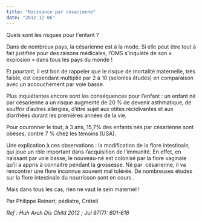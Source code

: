 ```yaml
---
title: "Naissance par césarienne"
date: "2012-12-06"
---
```


Quels sont les risques pour l'enfant ?

Dans de nombreux pays, la césarienne est à la mode. Si elle peut être tout à fait justifiée pour des raisons médicales, l’OMS s’inquiète de son « explosion » dans tous les pays du monde !

Et pourtant, il est bon de rappeler que le risque de mortalité maternelle, très faible, est cependant multiplié par 2 à 10 (selonles études) en comparaison avec un accouchement par voie basse.

Plus inquiétantes encore sont les conséquences pour l’enfant : un enfant né par césarienne a un risque augmenté de 20 % de devenir asthmatique, de souffrir d’autres allergies, d’être sujet aux otites récidivantes et aux diarrhées durant les premières années de la vie.

Pour couronner le tout, à 3 ans, 15,7% des enfants nés par césarienne sont obèses, contre 7 % chez les témoins (USA).

Une explication à ces observations : la modification de la flore intestinale, qui joue un rôle important dans l’acquisition de l’immunité. En effet, en naissant par voie basse, le nouveau-né est colonisé par la flore vaginale qu’il a appris à connaitre pendant la grossesse. Né par  césarienne, il va rencontrer une flore inconnue souvent mal tolérée. De nombreuses études sur la flore intestinale du nourrisson sont en cours .

Mais dans tous les cas, rien ne vaut le sein maternel !

Par Philippe Reinert, pédiatre, Créteil

_Ref : Huh Arch Dis Child 2012 ; Jul 97(7): 601-616_